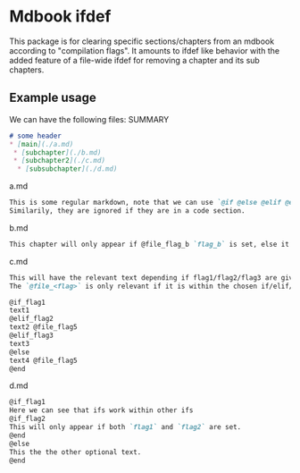 # Mdbook ifdef

This package is for clearing specific sections/chapters from an mdbook according to "compilation flags".
It amounts to ifdef like behavior with the added feature of a file-wide ifdef for removing a chapter and its sub chapters.

## Example usage

We can have the following files:
SUMMARY

```markdown
# some header
* [main](./a.md)
 * [subchapter](./b.md)
 * [subchapter2](./c.md)
  * [subsubchapter](./d.md)
```

a.md

```markdown
This is some regular markdown, note that we can use `@if @else @elif @end @file` without problems because it is in backticks.
Similarily, they are ignored if they are in a code section.
```

b.md

```markdown
This chapter will only appear if @file_flag_b `flag_b` is set, else it will be removed and all its subchapters.
```

c.md

```markdown
This will have the relevant text depending if flag1/flag2/flag3 are given.
The `@file_<flag>` is only relevant if it is within the chosen if/elif/else path. 

@if_flag1
text1
@elif_flag2
text2 @file_flag5
@elif_flag3
text3
@else
text4 @file_flag5
@end
```

d.md

```markdown
@if_flag1
Here we can see that ifs work within other ifs
@if_flag2
This will only appear if both `flag1` and `flag2` are set.
@end
@else
This the the other optional text.
@end
```

